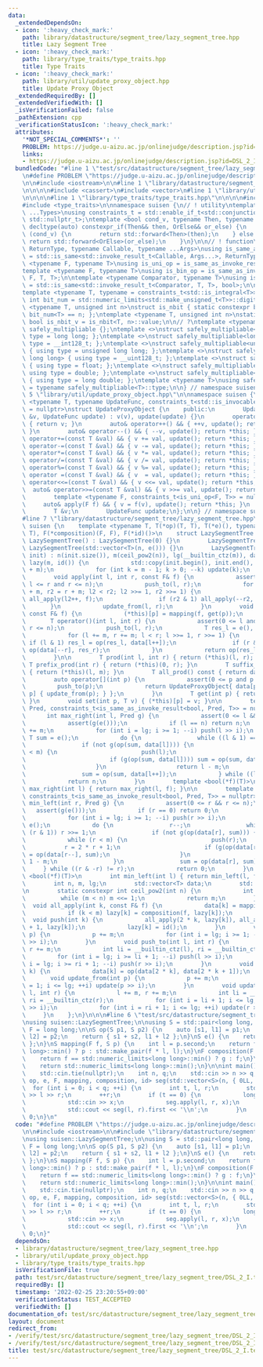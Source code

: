 ```yaml
---
data:
  _extendedDependsOn:
  - icon: ':heavy_check_mark:'
    path: library/datastructure/segment_tree/lazy_segment_tree.hpp
    title: Lazy Segment Tree
  - icon: ':heavy_check_mark:'
    path: library/type_traits/type_traits.hpp
    title: Type Traits
  - icon: ':heavy_check_mark:'
    path: library/util/update_proxy_object.hpp
    title: Update Proxy Object
  _extendedRequiredBy: []
  _extendedVerifiedWith: []
  _isVerificationFailed: false
  _pathExtension: cpp
  _verificationStatusIcon: ':heavy_check_mark:'
  attributes:
    '*NOT_SPECIAL_COMMENTS*': ''
    PROBLEM: https://judge.u-aizu.ac.jp/onlinejudge/description.jsp?id=DSL_2_I
    links:
    - https://judge.u-aizu.ac.jp/onlinejudge/description.jsp?id=DSL_2_I
  bundledCode: "#line 1 \"test/src/datastructure/segment_tree/lazy_segment_tree/DSL_2_I.test.cpp\"\
    \n#define PROBLEM \"https://judge.u-aizu.ac.jp/onlinejudge/description.jsp?id=DSL_2_I\"\
    \n\n#include <iostream>\n\n#line 1 \"library/datastructure/segment_tree/lazy_segment_tree.hpp\"\
    \n\n\n\n#include <cassert>\n#include <vector>\n#line 1 \"library/util/update_proxy_object.hpp\"\
    \n\n\n\n#line 1 \"library/type_traits/type_traits.hpp\"\n\n\n\n#include <limits>\n\
    #include <type_traits>\n\nnamespace suisen {\n// ! utility\ntemplate <typename\
    \ ...Types>\nusing constraints_t = std::enable_if_t<std::conjunction_v<Types...>,\
    \ std::nullptr_t>;\ntemplate <bool cond_v, typename Then, typename OrElse>\nconstexpr\
    \ decltype(auto) constexpr_if(Then&& then, OrElse&& or_else) {\n    if constexpr\
    \ (cond_v) {\n        return std::forward<Then>(then);\n    } else {\n       \
    \ return std::forward<OrElse>(or_else);\n    }\n}\n\n// ! function\ntemplate <typename\
    \ ReturnType, typename Callable, typename ...Args>\nusing is_same_as_invoke_result\
    \ = std::is_same<std::invoke_result_t<Callable, Args...>, ReturnType>;\ntemplate\
    \ <typename F, typename T>\nusing is_uni_op = is_same_as_invoke_result<T, F, T>;\n\
    template <typename F, typename T>\nusing is_bin_op = is_same_as_invoke_result<T,\
    \ F, T, T>;\n\ntemplate <typename Comparator, typename T>\nusing is_comparator\
    \ = std::is_same<std::invoke_result_t<Comparator, T, T>, bool>;\n\n// ! integral\n\
    template <typename T, typename = constraints_t<std::is_integral<T>>>\nconstexpr\
    \ int bit_num = std::numeric_limits<std::make_unsigned_t<T>>::digits;\ntemplate\
    \ <typename T, unsigned int n>\nstruct is_nbit { static constexpr bool value =\
    \ bit_num<T> == n; };\ntemplate <typename T, unsigned int n>\nstatic constexpr\
    \ bool is_nbit_v = is_nbit<T, n>::value;\n\n// ?\ntemplate <typename T>\nstruct\
    \ safely_multipliable {};\ntemplate <>\nstruct safely_multipliable<int> { using\
    \ type = long long; };\ntemplate <>\nstruct safely_multipliable<long long> { using\
    \ type = __int128_t; };\ntemplate <>\nstruct safely_multipliable<unsigned int>\
    \ { using type = unsigned long long; };\ntemplate <>\nstruct safely_multipliable<unsigned\
    \ long long> { using type = __uint128_t; };\ntemplate <>\nstruct safely_multipliable<float>\
    \ { using type = float; };\ntemplate <>\nstruct safely_multipliable<double> {\
    \ using type = double; };\ntemplate <>\nstruct safely_multipliable<long double>\
    \ { using type = long double; };\ntemplate <typename T>\nusing safely_multipliable_t\
    \ = typename safely_multipliable<T>::type;\n\n} // namespace suisen\n\n\n#line\
    \ 5 \"library/util/update_proxy_object.hpp\"\n\nnamespace suisen {\n\ntemplate\
    \ <typename T, typename UpdateFunc, constraints_t<std::is_invocable<UpdateFunc>>\
    \ = nullptr>\nstruct UpdateProxyObject {\n    public:\n        UpdateProxyObject(T\
    \ &v, UpdateFunc update) : v(v), update(update) {}\n        operator T() const\
    \ { return v; }\n        auto& operator++() && { ++v, update(); return *this;\
    \ }\n        auto& operator--() && { --v, update(); return *this; }\n        auto&\
    \ operator+=(const T &val) && { v += val, update(); return *this; }\n        auto&\
    \ operator-=(const T &val) && { v -= val, update(); return *this; }\n        auto&\
    \ operator*=(const T &val) && { v *= val, update(); return *this; }\n        auto&\
    \ operator/=(const T &val) && { v /= val, update(); return *this; }\n        auto&\
    \ operator%=(const T &val) && { v %= val, update(); return *this; }\n        auto&\
    \ operator =(const T &val) && { v  = val, update(); return *this; }\n        auto&\
    \ operator<<=(const T &val) && { v <<= val, update(); return *this; }\n      \
    \  auto& operator>>=(const T &val) && { v >>= val, update(); return *this; }\n\
    \        template <typename F, constraints_t<is_uni_op<F, T>> = nullptr>\n   \
    \     auto& apply(F f) && { v = f(v), update(); return *this; }\n    private:\n\
    \        T &v;\n        UpdateFunc update;\n};\n\n} // namespace suisen\n\n\n\
    #line 7 \"library/datastructure/segment_tree/lazy_segment_tree.hpp\"\n\nnamespace\
    \ suisen {\n    template <typename T, T(*op)(T, T), T(*e)(), typename F, T(*mapping)(F,\
    \ T), F(*composition)(F, F), F(*id)()>\n    struct LazySegmentTree {\n       \
    \ LazySegmentTree() : LazySegmentTree(0) {}\n        LazySegmentTree(int n) :\
    \ LazySegmentTree(std::vector<T>(n, e())) {}\n        LazySegmentTree(const std::vector<T>&\
    \ init) : n(init.size()), m(ceil_pow2(n)), lg(__builtin_ctz(m)), data(2 * m, e()),\
    \ lazy(m, id()) {\n            std::copy(init.begin(), init.end(), data.begin()\
    \ + m);\n            for (int k = m - 1; k > 0; --k) update(k);\n        }\n\n\
    \        void apply(int l, int r, const F& f) {\n            assert(0 <= l and\
    \ l <= r and r <= n);\n            push_to(l, r);\n            for (int l2 = l\
    \ + m, r2 = r + m; l2 < r2; l2 >>= 1, r2 >>= 1) {\n                if (l2 & 1)\
    \ all_apply(l2++, f);\n                if (r2 & 1) all_apply(--r2, f);\n     \
    \       }\n            update_from(l, r);\n        }\n        void apply(int p,\
    \ const F& f) {\n            (*this)[p] = mapping(f, get(p));\n        }\n\n \
    \       T operator()(int l, int r) {\n            assert(0 <= l and l <= r and\
    \ r <= n);\n            push_to(l, r);\n            T res_l = e(), res_r = e();\n\
    \            for (l += m, r += m; l < r; l >>= 1, r >>= 1) {\n               \
    \ if (l & 1) res_l = op(res_l, data[l++]);\n                if (r & 1) res_r =\
    \ op(data[--r], res_r);\n            }\n            return op(res_l, res_r);\n\
    \        }\n\n        T prod(int l, int r) { return (*this)(l, r); }\n       \
    \ T prefix_prod(int r) { return (*this)(0, r); }\n        T suffix_prod(int l)\
    \ { return (*this)(l, m); }\n        T all_prod() const { return data[1]; }\n\n\
    \        auto operator[](int p) {\n            assert(0 <= p and p < n);\n   \
    \         push_to(p);\n            return UpdateProxyObject{ data[p + m], [this,\
    \ p] { update_from(p); } };\n        }\n        T get(int p) { return (*this)[p];\
    \ }\n        void set(int p, T v) { (*this)[p] = v; }\n\n        template <typename\
    \ Pred, constraints_t<is_same_as_invoke_result<bool, Pred, T>> = nullptr>\n  \
    \      int max_right(int l, Pred g) {\n            assert(0 <= l && l <= n);\n\
    \            assert(g(e()));\n            if (l == n) return n;\n            l\
    \ += m;\n            for (int i = lg; i >= 1; --i) push(l >> i);\n           \
    \ T sum = e();\n            do {\n                while ((l & 1) == 0) l >>= 1;\n\
    \                if (not g(op(sum, data[l]))) {\n                    while (l\
    \ < m) {\n                        push(l);\n                        l = 2 * l;\n\
    \                        if (g(op(sum, data[l]))) sum = op(sum, data[l++]);\n\
    \                    }\n                    return l - m;\n                }\n\
    \                sum = op(sum, data[l++]);\n            } while ((l & -l) != l);\n\
    \            return n;\n        }\n        template <bool(*f)(T)>\n        int\
    \ max_right(int l) { return max_right(l, f); }\n\n        template <typename Pred,\
    \ constraints_t<is_same_as_invoke_result<bool, Pred, T>> = nullptr>\n        int\
    \ min_left(int r, Pred g) {\n            assert(0 <= r && r <= n);\n         \
    \   assert(g(e()));\n            if (r == 0) return 0;\n            r += m;\n\
    \            for (int i = lg; i >= 1; --i) push(r >> i);\n            T sum =\
    \ e();\n            do {\n                r--;\n                while (r > 1 and\
    \ (r & 1)) r >>= 1;\n                if (not g(op(data[r], sum))) {\n        \
    \            while (r < m) {\n                        push(r);\n             \
    \           r = 2 * r + 1;\n                        if (g(op(data[r], sum))) sum\
    \ = op(data[r--], sum);\n                    }\n                    return r +\
    \ 1 - m;\n                }\n                sum = op(data[r], sum);\n       \
    \     } while ((r & -r) != r);\n            return 0;\n        }\n        template\
    \ <bool(*f)(T)>\n        int min_left(int l) { return min_left(l, f); }\n    private:\n\
    \        int n, m, lg;\n        std::vector<T> data;\n        std::vector<F> lazy;\n\
    \n        static constexpr int ceil_pow2(int n) {\n            int m = 1;\n  \
    \          while (m < n) m <<= 1;\n            return m;\n        }\n\n      \
    \  void all_apply(int k, const F& f) {\n            data[k] = mapping(f, data[k]);\n\
    \            if (k < m) lazy[k] = composition(f, lazy[k]);\n        }\n      \
    \  void push(int k) {\n            all_apply(2 * k, lazy[k]), all_apply(2 * k\
    \ + 1, lazy[k]);\n            lazy[k] = id();\n        }\n        void push_to(int\
    \ p) {\n            p += m;\n            for (int i = lg; i >= 1; --i) push(p\
    \ >> i);\n        }\n        void push_to(int l, int r) {\n            l += m,\
    \ r += m;\n            int li = __builtin_ctz(l), ri = __builtin_ctz(r);\n   \
    \         for (int i = lg; i >= li + 1; --i) push(l >> i);\n            for (int\
    \ i = lg; i >= ri + 1; --i) push(r >> i);\n        }\n        void update(int\
    \ k) {\n            data[k] = op(data[2 * k], data[2 * k + 1]);\n        }\n \
    \       void update_from(int p) {\n            p += m;\n            for (int i\
    \ = 1; i <= lg; ++i) update(p >> i);\n        }\n        void update_from(int\
    \ l, int r) {\n            l += m, r += m;\n            int li = __builtin_ctz(l),\
    \ ri = __builtin_ctz(r);\n            for (int i = li + 1; i <= lg; ++i) update(l\
    \ >> i);\n            for (int i = ri + 1; i <= lg; ++i) update(r >> i);\n   \
    \     }\n    };\n}\n\n\n#line 6 \"test/src/datastructure/segment_tree/lazy_segment_tree/DSL_2_I.test.cpp\"\
    \nusing suisen::LazySegmentTree;\n\nusing S = std::pair<long long, int>;\nusing\
    \ F = long long;\n\nS op(S p1, S p2) {\n    auto [s1, l1] = p1;\n    auto [s2,\
    \ l2] = p2;\n    return { s1 + s2, l1 + l2 };\n}\nS e() {\n    return { 0LL, 0\
    \ };\n}\nS mapping(F f, S p) {\n    int l = p.second;\n    return f == std::numeric_limits<long\
    \ long>::min() ? p : std::make_pair(f * l, l);\n}\nF composition(F f, F g) {\n\
    \    return f == std::numeric_limits<long long>::min() ? g : f;\n}\nF id() {\n\
    \    return std::numeric_limits<long long>::min();\n}\n\nint main() {\n    std::ios::sync_with_stdio(false);\n\
    \    std::cin.tie(nullptr);\n    int n, q;\n    std::cin >> n >> q;\n    LazySegmentTree<S,\
    \ op, e, F, mapping, composition, id> seg(std::vector<S>(n, { 0LL, 1 }));\n  \
    \  for (int i = 0; i < q; ++i) {\n        int t, l, r;\n        std::cin >> t\
    \ >> l >> r;\n        ++r;\n        if (t == 0) {\n            long long x;\n\
    \            std::cin >> x;\n            seg.apply(l, r, x);\n        } else {\n\
    \            std::cout << seg(l, r).first << '\\n';\n        }\n    }\n    return\
    \ 0;\n}\n"
  code: "#define PROBLEM \"https://judge.u-aizu.ac.jp/onlinejudge/description.jsp?id=DSL_2_I\"\
    \n\n#include <iostream>\n\n#include \"library/datastructure/segment_tree/lazy_segment_tree.hpp\"\
    \nusing suisen::LazySegmentTree;\n\nusing S = std::pair<long long, int>;\nusing\
    \ F = long long;\n\nS op(S p1, S p2) {\n    auto [s1, l1] = p1;\n    auto [s2,\
    \ l2] = p2;\n    return { s1 + s2, l1 + l2 };\n}\nS e() {\n    return { 0LL, 0\
    \ };\n}\nS mapping(F f, S p) {\n    int l = p.second;\n    return f == std::numeric_limits<long\
    \ long>::min() ? p : std::make_pair(f * l, l);\n}\nF composition(F f, F g) {\n\
    \    return f == std::numeric_limits<long long>::min() ? g : f;\n}\nF id() {\n\
    \    return std::numeric_limits<long long>::min();\n}\n\nint main() {\n    std::ios::sync_with_stdio(false);\n\
    \    std::cin.tie(nullptr);\n    int n, q;\n    std::cin >> n >> q;\n    LazySegmentTree<S,\
    \ op, e, F, mapping, composition, id> seg(std::vector<S>(n, { 0LL, 1 }));\n  \
    \  for (int i = 0; i < q; ++i) {\n        int t, l, r;\n        std::cin >> t\
    \ >> l >> r;\n        ++r;\n        if (t == 0) {\n            long long x;\n\
    \            std::cin >> x;\n            seg.apply(l, r, x);\n        } else {\n\
    \            std::cout << seg(l, r).first << '\\n';\n        }\n    }\n    return\
    \ 0;\n}"
  dependsOn:
  - library/datastructure/segment_tree/lazy_segment_tree.hpp
  - library/util/update_proxy_object.hpp
  - library/type_traits/type_traits.hpp
  isVerificationFile: true
  path: test/src/datastructure/segment_tree/lazy_segment_tree/DSL_2_I.test.cpp
  requiredBy: []
  timestamp: '2022-02-25 23:20:55+09:00'
  verificationStatus: TEST_ACCEPTED
  verifiedWith: []
documentation_of: test/src/datastructure/segment_tree/lazy_segment_tree/DSL_2_I.test.cpp
layout: document
redirect_from:
- /verify/test/src/datastructure/segment_tree/lazy_segment_tree/DSL_2_I.test.cpp
- /verify/test/src/datastructure/segment_tree/lazy_segment_tree/DSL_2_I.test.cpp.html
title: test/src/datastructure/segment_tree/lazy_segment_tree/DSL_2_I.test.cpp
---
```

